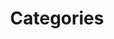 ---
permalink: /categories/
title: "Categories"
# toc: true
# toc_sticky: true
# toc_label: "MYSELF"
---